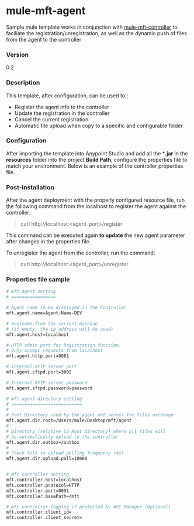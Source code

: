 # mule-mft-agent
Sample mule template works in conjunction with [mule-mft-controller] to faciliate the registration/unregistration, as well as the dynamic push of files from the agent to the controller

### Version
0.2
### Description
This template, after configuration, can be used to :
- Register the agent info to the controller 
- Update the registration in the controller
- Cancel the current registration
- Automatic file upload when copy to a specific and configurable folder


### Configuration
After importing the template into Anypoint Studio and add all the ***.jar** in the **resources** folder into the project **Build Path**, configure the properties file to match your environment. Below is an example of the controller properties file.

### Post-installation
After the agent deployment with the properly configured resource file, run the following command from the localhost to register the agent against the controller:

> curl http://localhost:<agent_port>/register

This command can be executed again **to update** the new agent parameter after changes in the properties file.

To unregister the agent from the controller, run the command:

> curl http://localhost:<agent_port>/unregister

### Properties file sample
```sh
# mft agent setting
# =================

# Agent name to be displayed in the Controller
mft.agent.name=Agent-Name-DEV

# Hostname from the current machine
# (if empty, the ip address will be used)
mft.agent.host=localhost

# HTTP admin port for Registration function. 
# Only accept requests from localhost
mft.agent.http.port=8081

# Internal SFTP server port
mft.agent.sftpd.port=3002

# Internal SFTP server password
mft.agent.sftpd.password=password

# mft agent directory setting
# ===========================
#
# Root Directory used by the agent and server for files exchange
mft.agent.dir.root=/Users/mule/Desktop/mft/agent
#
# Directory (relative to Root Directory) where all files will 
# be automatically upload to the controller
mft.agent.dir.outbox=/outbox
#
# Check file to upload polling frequency (ms)
mft.agent.dir.upload.poll=10000


# mft controller setting
mft.controller.host=localhost
mft.controller.protocol=HTTP
mft.controller.port=8091
mft.controller.basePath=/mft

# mft controller logging if protected by API Manager (Optional)
mft.controller.client_id=
mft.controller.client_secret=
```



   [mule-mft-controller]: <https://github.com/mulesoft-consulting/mule-mft-controller>
   


